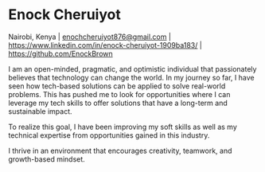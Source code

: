 Enock Cheruiyot
===

Nairobi, Kenya  |  enochcheruiyot876@gmail.com  |  https://www.linkedin.com/in/enock-cheruiyot-1909ba183/  |  https://github.com/EnockBrown  

I am an open-minded, pragmatic, and optimistic individual that passionately believes that technology can change the world. In my journey so far, I have seen how tech-based solutions can be applied to solve real-world problems. This has pushed me to look for opportunities where I can leverage my tech skills to offer solutions that have a long-term and sustainable impact.

To realize this goal, I have been improving my soft skills as well as my technical expertise from opportunities gained in this industry.

I thrive in an environment that encourages creativity, teamwork, and growth-based mindset.
  
